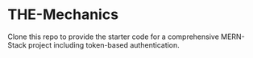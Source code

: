 # THE-Mechanics

Clone this repo to provide the starter code for a comprehensive MERN-Stack project including token-based authentication.
